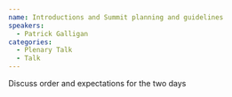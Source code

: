 ```yaml
---
name: Introductions and Summit planning and guidelines
speakers:
  - Patrick Galligan
categories:
  - Plenary Talk
  - Talk
---
```


Discuss order and expectations for the two days
